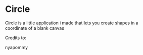 # Circle 
Circle is a little application i made that lets you create shapes in a coordinate of a blank canvas

Credits to:

nyapommy
